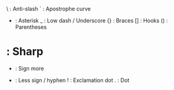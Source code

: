 
\   : Anti-slash
`   : Apostrophe curve
*   : Asterisk
_   : Low dash / Underscore
{} : Braces
[] : Hooks
() : Parentheses
#   : Sharp
+   : Sign more
-   : Less sign / hyphen
!   : Exclamation dot
.   : Dot
